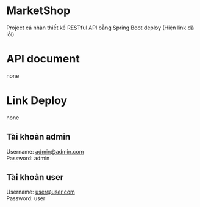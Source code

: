 # MarketShop

Project cá nhân thiết kế RESTful API bằng Spring Boot deploy (Hiện link đã lỗi)

# API document

none

# Link Deploy

none

## Tài khoản admin

Username: admin@admin.com\
Password: admin

## Tài khoản user

Username: user@user.com\
Password: user
